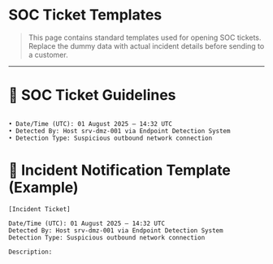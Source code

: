 # SOC Ticket Templates

> This page contains standard templates used for opening SOC tickets.  
> Replace the dummy data with actual incident details before sending to a customer.

---

# 📝 SOC Ticket Guidelines 

```text

• Date/Time (UTC): 01 August 2025 — 14:32 UTC
• Detected By: Host srv-dmz-001 via Endpoint Detection System
• Detection Type: Suspicious outbound network connection

```



# 📝 Incident Notification Template (Example)

```text
[Incident Ticket]

Date/Time (UTC): 01 August 2025 — 14:32 UTC
Detected By: Host srv-dmz-001 via Endpoint Detection System
Detection Type: Suspicious outbound network connection

Description:

```

